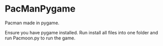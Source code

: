 # PacManPygame
Pacman made in pygame.

Ensure you have pygame installed.
Run install all files into one folder and run Pacmoon.py to run the game.
